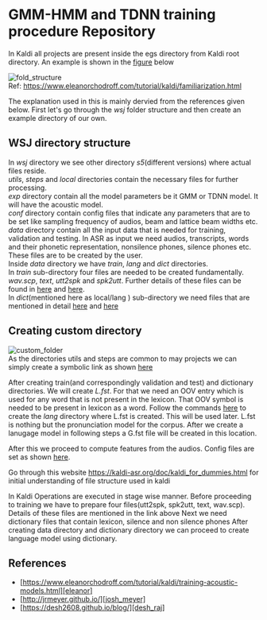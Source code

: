 # GMM-HMM and TDNN training procedure Repository

In Kaldi all projects are present inside the egs directory from Kaldi root directory. An example is shown in the [figure](#fold_structure) below 

![fold_structure](https://user-images.githubusercontent.com/18468722/210463980-5cea2acf-b585-44f5-8647-9ff846fca5b4.png) <br>
Ref: https://www.eleanorchodroff.com/tutorial/kaldi/familiarization.html

The explanation used in this is mainly dervied from the references given below. First let's go through the _wsj_ folder structure and then create an example directory of our own.

## WSJ directory structure
In _wsj_ directory we see other directory _s5_(different versions) where actual files reside. <br>
_utils_,  _steps_ and _local_ directories contain the necessary files for further processing. <br>
_exp_ directory contain all the model parameters be it GMM or TDNN model. It will have the acoustic model. <br>
_conf_ directory contain config files that indicate any parameters that are to be set like sampling frequency of audios, beam and lattice beam widths etc. <br>
_data_ directory contain all the input data that is needed for training, validation and testing. In ASR as input we need audios, transcripts, words and their phonetic representation, nonsilence phones, silence phones etc. These files are to be created by the user. <br> Inside _data_ directory we have _train_, _lang_ and _dict_ directories. <br> 
In _train_ sub-directory four files are needed to be created fundamentally. _wav.scp_, _text_, _utt2spk_ and _spk2utt_.  Further details of these files can be found in [here][data_kaldi] and [here][eleanor_data]. <br> 
In _dict_(mentioned here as local/lang ) sub-directory we need files that are mentioned in detail [here][lang_data_kaldi] and [here][eleanor_dict] <br>

## Creating custom directory
![custom_folder](https://user-images.githubusercontent.com/18468722/210492141-4b354189-ddc4-44f1-847b-bcfd16ba3631.png) <br>
As the directories utils and steps are common to may projects we can simply create a symbolic link as shown [here][eleanor_symlink]



After creating train(and correspondingly validation and test) and dictionary directories. We will create _L.fst_. For that we need an OOV entry which is used for any word that is not present in the lexicon. That OOV symbol is needed to be present in lexicon as a word. Follow the commands [here][eleanor_lang] to create the _lang_ directory where L.fst is created. This will be used later. L.fst is nothing but the pronunciation model for the corpus. After we create a lanugage model in following steps a G.fst file will be created in this location. <br>

After this we proceed to compute features from the audios. Config files are set as shown [here][eleanor_conf].




Go through this website https://kaldi-asr.org/doc/kaldi_for_dummies.html for initial understanding of file structure used in kaldi

In Kaldi Operations are executed in stage wise manner. Before proceeding to training we have to prepare four files(utt2spk, spk2utt, text, wav.scp). 
Details of these files are mentioned in the link above
Next we need dictionary files that contain lexicon, silence and non silence phones
After creating data directory and dictionary directory we can proceed to create language model using dictionary.


## References
- [https://www.eleanorchodroff.com/tutorial/kaldi/training-acoustic-models.html][eleanor]
- [http://jrmeyer.github.io/][josh_meyer]
- [https://desh2608.github.io/blog/][desh_raj]

[josh_meyer]: http://jrmeyer.github.io/
[desh_raj]: https://desh2608.github.io/blog/
[eleanor]: https://www.eleanorchodroff.com/tutorial/kaldi/training-acoustic-models.html
[data_kaldi]: https://kaldi-asr.org/doc/kaldi_for_dummies.html#:~:text=for%20each%20speaker.-,Acoustic%20data,-Now%20you%20have
[lang_data_kaldi]: https://kaldi-asr.org/doc/kaldi_for_dummies.html#:~:text=and%20so%20on...-,Language%20data,-This%20section%20relates
[eleanor_data]: https://www.eleanorchodroff.com/tutorial/kaldi/training-acoustic-models.html#create-files-for-datatrain:~:text=5.2-,Create%20files%20for%20data/train,-The%20files%20in
[eleanor_dict]: https://www.eleanorchodroff.com/tutorial/kaldi/training-acoustic-models.html#create-files-for-datalocallang:~:text=5.3-,Create%20files%20for%20data/local/lang,-data/local/lang
[eleanor_lang]: https://www.eleanorchodroff.com/tutorial/kaldi/training-acoustic-models.html#create-files-for-datalang:~:text=5.4-,Create%20files%20for%20data/lang,-Now%20that%20we
[eleanor_conf]: https://www.eleanorchodroff.com/tutorial/kaldi/training-acoustic-models.html#create-files-for-datalang:~:text=5.6-,Create%20files%20for%20conf,-The%20directory%20conf
[eleanor_symlink]: https://www.eleanorchodroff.com/tutorial/kaldi/training-acoustic-models.html#create-files-for-datalang:~:text=cd%20mycorpus%0Aln%20%2Ds%20../wsj/s5/steps%20.%0Aln%20%2Ds%20../wsj/s5/utils%20.%0Aln%20%2Ds%20../../src%20.%0A%20%20%20%20%20%20%20%20%20%20%20%20%20%20%20%20%20%20%20%20%0Acp%20../wsj/s5/path.sh%20.
